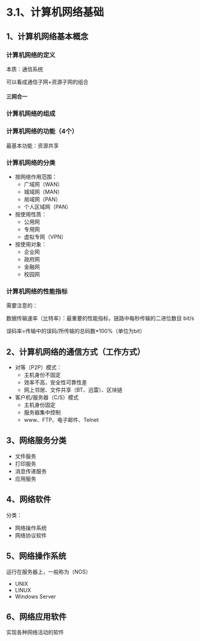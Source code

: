 # 3.1、计算机网络基础

## 1、计算机网络基本概念

### 计算机网络的定义

本质：通信系统

可以看成通信子网+资源子网的组合

#### 三网合一

### 计算机网络的组成

### 计算机网络的功能（4个）

最基本功能：资源共享

### 计算机网络的分类

- 按网络作用范围：
  - 广域网（WAN）
  - 城域网（MAN）
  - 局域网（PAN）
  - 个人区域网（PAN）
- 按使用性质：
  - 公用网
  - 专用网
  - 虚拟专网（VPN）
- 按使用对象：
  - 企业网
  - 政府网
  - 金融网
  - 校园网

### 计算机网络的性能指标

需要注意的：

数据传输速率（比特率）：最重要的性能指标，链路中每秒传输的二进位数目 bit/s

误码率=传输中的误码/所传输的总码数*100%（单位为bit）

## 2、计算机网络的通信方式（工作方式）

- 对等（P2P）模式：
  - 主机身份不固定
  - 效率不高，安全性可靠性差
  - 网上邻居、文件共享（BT、迅雷）、区块链
- 客户机/服务器（C/S）模式
  - 主机身份固定
  - 服务器集中控制
  - www、FTP、电子邮件、Telnet

## 3、网络服务分类

- 文件服务
- 打印服务
- 消息传递服务
- 应用服务

## 4、网络软件

分类：

- 网络操作系统
- 网络协议软件

## 5、网络操作系统

运行在服务器上，一般称为（NOS）

- UNIX
- LINUX
- Windows Server

## 6、网络应用软件

实现各种网络活动的软件
